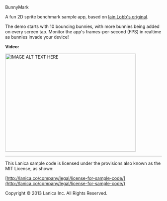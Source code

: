 BunnyMark

A fun 2D sprite benchmark sample app, based on [Iain Lobb's original](http://blog.iainlobb.com/2010/11/display-list-vs-blitting-results.html).

The demo starts with 10 bouncing bunnies, with more bunnies being added on every screen tap. Monitor the app's frames-per-second (FPS) in realtime as bunnies invade your device!

**Video:**

<a href="http://www.youtube.com/watch?feature=player_embedded&v=ccUJ9ctfknk
" target="_blank"><img src="http://img.youtube.com/vi/ccUJ9ctfknk/0.jpg" 
alt="IMAGE ALT TEXT HERE" width="420" height="315" border="0" /></a>


----------------------------------
This Lanica sample code is licensed under the provisions also known as the MIT License, as shown:

[http://lanica.co/company/legal/license-for-sample-code/](http://lanica.co/company/legal/license-for-sample-code/)

Copyright © 2013 Lanica Inc. All Rights Reserved.
